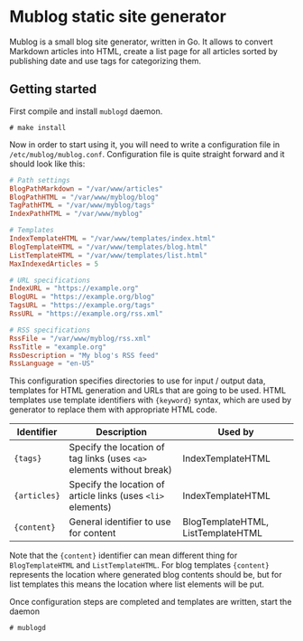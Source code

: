 # Mublog static site generator

Mublog is a small blog site generator, written in Go. It allows to convert Markdown articles into HTML, 
create a list page for all articles sorted by publishing date and use tags for categorizing them.


## Getting started

First compile and install `mublogd` daemon.
```
# make install
```

Now in order to start using it, you will need to write a configuration file in `/etc/mublog/mublog.conf`.
Configuration file is quite straight forward and it should look like this:

```conf
# Path settings
BlogPathMarkdown = "/var/www/articles"
BlogPathHTML = "/var/www/myblog/blog"
TagPathHTML = "/var/www/myblog/tags"
IndexPathHTML = "/var/www/myblog"

# Templates
IndexTemplateHTML = "/var/www/templates/index.html"
BlogTemplateHTML = "/var/www/templates/blog.html"
ListTemplateHTML = "/var/www/templates/list.html"
MaxIndexedArticles = 5

# URL specifications
IndexURL = "https://example.org"
BlogURL = "https://example.org/blog"
TagsURL = "https://example.org/tags"
RssURL = "https://example.org/rss.xml"

# RSS specifications
RssFile = "/var/www/myblog/rss.xml"
RssTitle = "example.org"
RssDescription = "My blog's RSS feed"
RssLanguage = "en-US"
```

This configuration specifies directories to use for input / output data, templates for HTML generation 
and URLs that are going to be used. HTML templates use template identifiers with `{keyword}` syntax, 
which are used by generator to replace them with appropriate HTML code. 


| Identifier     | Description                                                           | Used by                            |
|----------------|-----------------------------------------------------------------------|------------------------------------|
| `{tags}`       | Specify the location of tag links (uses `<a>` elements without break) | IndexTemplateHTML                  |
| `{articles}`   | Specify the location of article links (uses `<li>` elements)          | IndexTemplateHTML                  |
| `{content}`    | General identifier to use for content                                 | BlogTemplateHTML, ListTemplateHTML |


Note that the `{content}` identifier can mean different thing for `BlogTemplateHTML` and `ListTemplateHTML`. For blog templates `{content}`
represents the location where generated blog contents should be, but for list templates this means the location where list elements will be put.

Once configuration steps are completed and templates are written, start the daemon
```
# mublogd
```
